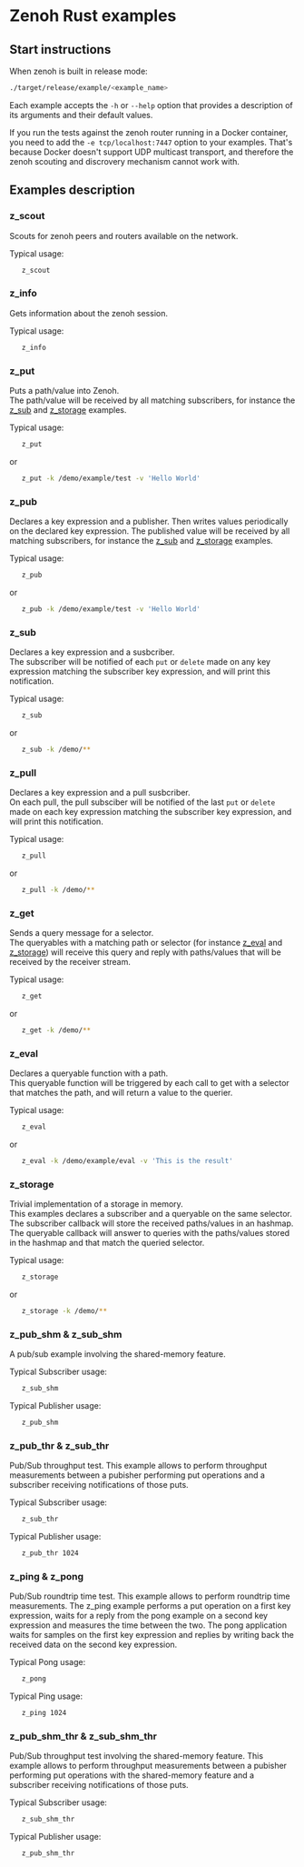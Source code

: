 # Zenoh Rust examples

## Start instructions

   When zenoh is built in release mode:
   ```bash
   ./target/release/example/<example_name>
   ```

   Each example accepts the `-h` or `--help` option that provides a description of its arguments and their default values.

   If you run the tests against the zenoh router running in a Docker container, you need to add the
   `-e tcp/localhost:7447` option to your examples. That's because Docker doesn't support UDP multicast
   transport, and therefore the zenoh scouting and discrovery mechanism cannot work with.

## Examples description

### z_scout

   Scouts for zenoh peers and routers available on the network.

   Typical usage:
   ```bash
      z_scout
   ```

### z_info

   Gets information about the zenoh session.

   Typical usage:
   ```bash
      z_info
   ```


### z_put

   Puts a path/value into Zenoh.  
   The path/value will be received by all matching subscribers, for instance the [z_sub](#z_sub)
   and [z_storage](#z_storage) examples.

   Typical usage:
   ```bash
      z_put
   ```
   or
   ```bash
      z_put -k /demo/example/test -v 'Hello World'
   ```

### z_pub

   Declares a key expression and a publisher. Then writes values periodically on the declared key expression.
   The published value will be received by all matching subscribers, for instance the [z_sub](#z_sub) and [z_storage](#z_storage) examples.

   Typical usage:
   ```bash
      z_pub
   ```
   or
   ```bash
      z_pub -k /demo/example/test -v 'Hello World'
   ```

### z_sub

   Declares a key expression and a susbcriber.  
   The subscriber will be notified of each `put` or `delete` made on any key expression matching the subscriber key expression, and will print this notification.

   Typical usage:
   ```bash
      z_sub
   ```
   or
   ```bash
      z_sub -k /demo/**
   ```

### z_pull

   Declares a key expression and a pull susbcriber.  
   On each pull, the pull subsciber will be notified of the last `put` or `delete` made on each key expression matching the subscriber key expression, and will print this notification.


   Typical usage:
   ```bash
      z_pull
   ```
   or
   ```bash
      z_pull -k /demo/**
   ```

### z_get

   Sends a query message for a selector.  
   The queryables with a matching path or selector (for instance [z_eval](#z_eval) and [z_storage](#z_storage))
   will receive this query and reply with paths/values that will be received by the receiver stream.

   Typical usage:
   ```bash
      z_get
   ```
   or
   ```bash
      z_get -k /demo/**
   ```

### z_eval

   Declares a queryable function with a path.  
   This queryable function will be triggered by each call to get
   with a selector that matches the path, and will return a value to the querier.

   Typical usage:
   ```bash
      z_eval
   ```
   or
   ```bash
      z_eval -k /demo/example/eval -v 'This is the result'
   ```

### z_storage

   Trivial implementation of a storage in memory.  
   This examples declares a subscriber and a queryable on the same selector.
   The subscriber callback will store the received paths/values in an hashmap.
   The queryable callback will answer to queries with the paths/values stored in the hashmap
   and that match the queried selector.

   Typical usage:
   ```bash
      z_storage
   ```
   or
   ```bash
      z_storage -k /demo/**
   ```

### z_pub_shm & z_sub_shm

   A pub/sub example involving the shared-memory feature.

   Typical Subscriber usage:
   ```bash
      z_sub_shm
   ```

   Typical Publisher usage:
   ```bash
      z_pub_shm
   ```

### z_pub_thr & z_sub_thr

   Pub/Sub throughput test.
   This example allows to perform throughput measurements between a pubisher performing
   put operations and a subscriber receiving notifications of those puts.

   Typical Subscriber usage:
   ```bash
      z_sub_thr
   ```

   Typical Publisher usage:
   ```bash
      z_pub_thr 1024
   ```

### z_ping & z_pong

   Pub/Sub roundtrip time test.
   This example allows to perform roundtrip time measurements. The z_ping example 
   performs a put operation on a first key expression, waits for a reply from the pong 
   example on a second key expression and measures the time between the two.
   The pong application waits for samples on the first key expression and replies by
   writing back the received data on the second key expression.

   Typical Pong usage:
   ```bash
      z_pong
   ```

   Typical Ping usage:
   ```bash
      z_ping 1024
   ```

### z_pub_shm_thr & z_sub_shm_thr

   Pub/Sub throughput test involving the shared-memory feature.
   This example allows to perform throughput measurements between a pubisher performing
   put operations with the shared-memory feature and a subscriber receiving notifications
   of those puts.

   Typical Subscriber usage:
   ```bash
      z_sub_shm_thr
   ```

   Typical Publisher usage:
   ```bash
      z_pub_shm_thr
   ```
